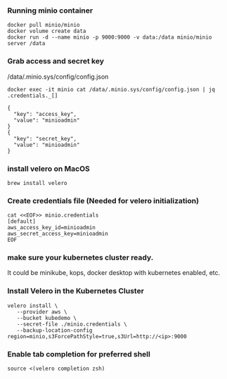 ### Running minio container
```
docker pull minio/minio
docker volume create data
docker run -d --name minio -p 9000:9000 -v data:/data minio/minio server /data
```

### Grab access and secret key
/data/.minio.sys/config/config.json
```
docker exec -it minio cat /data/.minio.sys/config/config.json | jq .credentials._[]

{
  "key": "access_key",
  "value": "minioadmin"
}
{
  "key": "secret_key",
  "value": "minioadmin"
}
```

### install velero on MacOS
```
brew install velero
```

### Create credentials file (Needed for velero initialization)
```
cat <<EOF>> minio.credentials
[default]
aws_access_key_id=minioadmin
aws_secret_access_key=minioadmin
EOF
```

### make sure your kubernetes cluster ready.

It could be minikube, kops, docker desktop with kubernetes enabled, etc.

### Install Velero in the Kubernetes Cluster
```
velero install \
   --provider aws \
   --bucket kubedemo \
   --secret-file ./minio.credentials \
   --backup-location-config region=minio,s3ForcePathStyle=true,s3Url=http://<ip>:9000
```

### Enable tab completion for preferred shell
```
source <(velero completion zsh)
```
